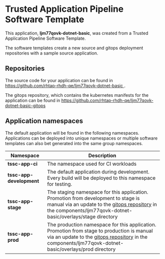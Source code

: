 # Trusted Application Pipeline Software Template

This application, **ljm77qovk-dotnet-basic**, was created from a Trusted Application Pipeline Software Template.

The software templates create a new source and gitops deployment repositories with a sample source application. 

## Repositories

The source code for your application can be found in [https://github.com/rhtap-rhdh-qe/ljm77qovk-dotnet-basic ](https://github.com/rhtap-rhdh-qe/ljm77qovk-dotnet-basic ).
 
The gitops repository, which contains the kubernetes manifests for the application can be found in 
[https://github.com/rhtap-rhdh-qe/ljm77qovk-dotnet-basic-gitops ](https://github.com/rhtap-rhdh-qe/ljm77qovk-dotnet-basic-gitops ) 

## Application namespaces 

The default application will be found in the following namespaces. Applications can be deployed into unique namespaces or multiple software templates can also bet generated into the same group namespaces.  

|  Namespace   |  Description   |  
| -------- | -------- |
| **tssc-app-ci** | The namespace used for CI workloads |
| **tssc-app-development** | The default application during development. Every build will be deployed to this namespace for testing. |
| **tssc-app-stage** | The staging namespace for this application. Promotion from development to stage is manual via an update to the [gitops repository](https://github.com/rhtap-rhdh-qe/ljm77qovk-dotnet-basic-gitops ) in the components/ljm77qovk-dotnet-basic/overlays/stage directory |
| **tssc-app-prod** | The production namespace for this application. Promotion from stage to production is manual via an update to the [gitops repository](https://github.com/rhtap-rhdh-qe/ljm77qovk-dotnet-basic-gitops ) in the components/ljm77qovk-dotnet-basic/overlays/prod directory |